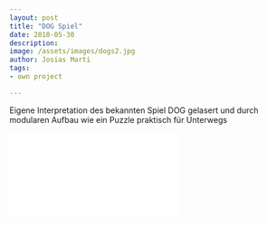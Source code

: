 ```yaml
---
layout: post
title: "DOG Spiel"
date: 2018-05-30
description: 
image: /assets/images/dogs2.jpg
author: Josias Marti
tags: 
- own project

---
```

Eigene Interpretation des bekannten Spiel DOG gelasert und durch modularen Aufbau wie ein Puzzle praktisch für Unterwegs

<iframe style="border: none;" src="/assets/dogs.html"></iframe>
